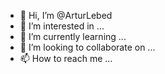 - 👋 Hi, I’m @ArturLebed
- 👀 I’m interested in ...
- 🌱 I’m currently learning ...
- 💞️ I’m looking to collaborate on ...
- 📫 How to reach me ...

<!---
ArturLebed/ArturLebed is a ✨ special ✨ repository because its `README.md` (this file) appears on your GitHub profile.
You can click the Preview link to take a look at your changes.
--->
